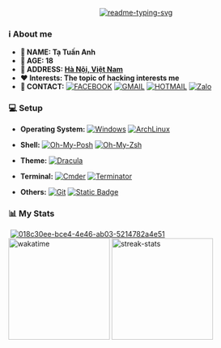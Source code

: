 <p align="center"><a align="center" href="https://git.io/typing-svg"><img src="https://readme-typing-svg.herokuapp.com?font=Rubik+Doodle+Shadow&amp;pause=1000&amp;color=6272A4&amp;center=true&amp;random=false&amp;width=435&amp;lines=Welcome+to+Ta+Tuan+Anh's+profile!" alt="readme-typing-svg"></a></p><!-- Infomation -->
<h3 id="overview">ℹ️ About me</h3>
<ul>
  <li><strong>👦 NAME: Tạ Tuấn Anh</strong></li>
  <li><strong>🎂 AGE: 18</strong></li>
  <li><strong>📍 ADDRESS: <a href="https://www.google.com/maps/place/Hanoi/">Hà Nội, Việt Nam</a></strong></li>
  <li><strong>❤️ Interests: The topic of hacking interests me</strong></li>
  <li>
    <strong>📇 CONTACT:</strong> <a href="https://www.facebook.com/tripleseven190504"><img src="https://img.shields.io/badge/Facebook-blue?style=flat&amp;logo=facebook&amp;color=%230866FF" alt="FACEBOOK"></a> <a href="mailto:tripleseven190504@gmail.com"><img src="https://img.shields.io/badge/Gmail-EA4335?style=flat&amp;logo=gmail&amp;color=white" alt="GMAIL"></a> <a href="mailto:tripleseven190504@hotmail.com"><img src="https://img.shields.io/badge/Hotmail-0078D4?style=flat&amp;logo=microsoftoutlook&amp;color=%230078D4" alt="HOTMAIL"></a><!-- [![DISCORD](https://img.shields.io/badge/Discord-5865F2?style=flat&logo=discord&color=%235865F2)]() -->
     <a href="https://zalo.me/0777190504"><img alt="Zalo" src="https://img.shields.io/badge/Zalo-white?style=flat&amp;logo=zalo&amp;logoColor=white&amp;color=%230068FF"></a>
  </li>
</ul><!-- PC Setup -->
<h3 id="setup">💻 Setup</h3>
<ul>
  <li>
    <p><strong>Operating System:</strong> <a href="https://drive.massgrave.dev/en_windows_10_enterprise_ltsc_2019_x64_dvd_5795bb03.iso"><img src="https://img.shields.io/badge/Windows_10_(LTSC%202019)-230078D6?style=flat&amp;logo=windows10&amp;color=%230078D6" alt="Windows"></a> <a href="https://mirror.bizflycloud.vn/archlinux/iso/latest/"><img src="https://img.shields.io/badge/Arch_Linux-231793D1?style=flat&amp;logo=arch-linux&amp;color=rgb(34%2C34%2C34)" alt="ArchLinux"></a></p>
  </li>
  <li>
    <p><strong>Shell:</strong> <a href="https://ohmyposh.dev/docs/installation/windows"><img src="https://j2c.cc/oh-my-posh" alt="Oh-My-Posh"></a> <a href="https://ohmyz.sh/#install"><img src="https://tinyurl.com/oh-my-zsh-github" alt="Oh-My-Zsh"></a></p>
  </li>
  <li>
    <p><strong>Theme:</strong> <a href="https://draculatheme.com/"><img src="https://tinyurl.com/draculathemes" alt="Dracula"></a></p>
  </li>
  <li>
    <p><strong>Terminal:</strong> <a href="https://community.chocolatey.org/packages/microsoft-windows-terminal"><img src="https://img.shields.io/badge/Command_Prompt-4D4D4D?style=flat&amp;logo=windowsterminal&amp;color=%234D4D4D" alt="Cmder"></a> <a href="https://archlinux.org/packages/extra/any/terminator/"><img src="https://img.shields.io/badge/Terminator-241F31?style=flat&amp;logo=gnometerminal&amp;color=%23241F31" alt="Terminator"></a></p>
  </li>
  <li>
    <p><strong>Others:</strong> <a href="https://git-scm.com/download/win"><img src="https://img.shields.io/badge/Git-F05032?style=flat&amp;logo=git&amp;color=rgb(34%2C34%2C34)" alt="Git"></a> <a href="https://chocolatey.org/install"><img src="https://img.shields.io/badge/Chocolatey-white?style=flat&amp;logo=chocolatey&amp;logoColor=%2380B5E3&amp;color=white" alt="Static Badge"></a></p>
  </li>
</ul>
<h3>📊 My Stats</h3><a href="https://github.com/tripleseven190504"><img src="https://komarev.com/ghpvc/?username=tripleseven190504&amp;color=ff79c6" alt=""></a> <a href="https://wakatime.com/@tripleseven190504"><img src="https://wakatime.com/badge/user/018c30ee-bce4-4e46-ab03-5214782a4e51.svg" alt="018c30ee-bce4-4e46-ab03-5214782a4e51"></a><br>
<div>
  <a href="https://github.com/tripleseven190504"><img height="200" align="center" src="https://github-readme-stats.vercel.app/api/wakatime?username=tripleseven190504&amp;theme=dracula&amp;langs_count=5&amp;card_width=320" alt="wakatime"></a> <a href="https://git.io/streak-stats"><img height="200" align="center" src="https://streak-stats.demolab.com?user=tripleseven190504&amp;theme=dracula&amp;date_format=j%2Fn%5B%2FY%5D&amp;card_width=300" alt="streak-stats"></a>
</div>
